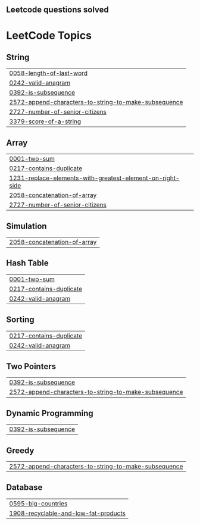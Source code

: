 ## Leetcode questions solved

<!---LeetCode Topics Start-->
# LeetCode Topics
## String
|  |
| ------- |
| [0058-length-of-last-word](https://github.com/shivamshinde123/LeetCodeQuestions/tree/master/0058-length-of-last-word) |
| [0242-valid-anagram](https://github.com/shivamshinde123/LeetCodeQuestions/tree/master/0242-valid-anagram) |
| [0392-is-subsequence](https://github.com/shivamshinde123/LeetCodeQuestions/tree/master/0392-is-subsequence) |
| [2572-append-characters-to-string-to-make-subsequence](https://github.com/shivamshinde123/LeetCodeQuestions/tree/master/2572-append-characters-to-string-to-make-subsequence) |
| [2727-number-of-senior-citizens](https://github.com/shivamshinde123/LeetCodeQuestions/tree/master/2727-number-of-senior-citizens) |
| [3379-score-of-a-string](https://github.com/shivamshinde123/LeetCodeQuestions/tree/master/3379-score-of-a-string) |
## Array
|  |
| ------- |
| [0001-two-sum](https://github.com/shivamshinde123/LeetCodeQuestions/tree/master/0001-two-sum) |
| [0217-contains-duplicate](https://github.com/shivamshinde123/LeetCodeQuestions/tree/master/0217-contains-duplicate) |
| [1231-replace-elements-with-greatest-element-on-right-side](https://github.com/shivamshinde123/LeetCodeQuestions/tree/master/1231-replace-elements-with-greatest-element-on-right-side) |
| [2058-concatenation-of-array](https://github.com/shivamshinde123/LeetCodeQuestions/tree/master/2058-concatenation-of-array) |
| [2727-number-of-senior-citizens](https://github.com/shivamshinde123/LeetCodeQuestions/tree/master/2727-number-of-senior-citizens) |
## Simulation
|  |
| ------- |
| [2058-concatenation-of-array](https://github.com/shivamshinde123/LeetCodeQuestions/tree/master/2058-concatenation-of-array) |
## Hash Table
|  |
| ------- |
| [0001-two-sum](https://github.com/shivamshinde123/LeetCodeQuestions/tree/master/0001-two-sum) |
| [0217-contains-duplicate](https://github.com/shivamshinde123/LeetCodeQuestions/tree/master/0217-contains-duplicate) |
| [0242-valid-anagram](https://github.com/shivamshinde123/LeetCodeQuestions/tree/master/0242-valid-anagram) |
## Sorting
|  |
| ------- |
| [0217-contains-duplicate](https://github.com/shivamshinde123/LeetCodeQuestions/tree/master/0217-contains-duplicate) |
| [0242-valid-anagram](https://github.com/shivamshinde123/LeetCodeQuestions/tree/master/0242-valid-anagram) |
## Two Pointers
|  |
| ------- |
| [0392-is-subsequence](https://github.com/shivamshinde123/LeetCodeQuestions/tree/master/0392-is-subsequence) |
| [2572-append-characters-to-string-to-make-subsequence](https://github.com/shivamshinde123/LeetCodeQuestions/tree/master/2572-append-characters-to-string-to-make-subsequence) |
## Dynamic Programming
|  |
| ------- |
| [0392-is-subsequence](https://github.com/shivamshinde123/LeetCodeQuestions/tree/master/0392-is-subsequence) |
## Greedy
|  |
| ------- |
| [2572-append-characters-to-string-to-make-subsequence](https://github.com/shivamshinde123/LeetCodeQuestions/tree/master/2572-append-characters-to-string-to-make-subsequence) |
## Database
|  |
| ------- |
| [0595-big-countries](https://github.com/shivamshinde123/LeetCodeQuestions/tree/master/0595-big-countries) |
| [1908-recyclable-and-low-fat-products](https://github.com/shivamshinde123/LeetCodeQuestions/tree/master/1908-recyclable-and-low-fat-products) |
<!---LeetCode Topics End-->